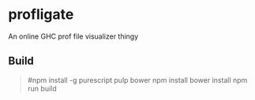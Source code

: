 # profligate

An online GHC prof file visualizer thingy

## Build

> #npm install -g purescript pulp bower
> npm install
> bower install
> npm run build